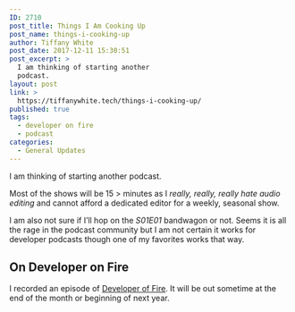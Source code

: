 ```yaml
---
ID: 2710
post_title: Things I Am Cooking Up
post_name: things-i-cooking-up
author: Tiffany White
post_date: 2017-12-11 15:30:51
post_excerpt: >
  I am thinking of starting another
  podcast.
layout: post
link: >
  https://tiffanywhite.tech/things-i-cooking-up/
published: true
tags:
  - developer on fire
  - podcast
categories:
  - General Updates
---
```

I am thinking of starting another podcast.

Most of the shows will be 15 > minutes as I *really, really, really hate audio editing* and cannot afford a dedicated editor for a weekly, seasonal show.

I am also not sure if I’ll hop on the *S01E01* bandwagon or not. Seems it is all the rage in the podcast community but I am not certain it works for developer podcasts though one of my favorites works that way.

## On Developer on Fire
I recorded an episode of [Developer of Fire](http://developeronfire.com/). It will be out sometime at the end of the month or beginning of next year.